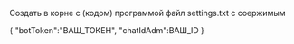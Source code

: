 Создать в корне с (кодом) программой файл settings.txt с соержимым

{
	"botToken":"ВАШ_ТОКЕН",
	"chatIdAdm":ВАШ_ID
}